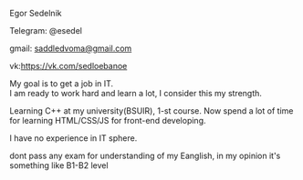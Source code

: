 Egor Sedelnik

Telegram: @esedel

gmail: saddledvoma@gmail.com

vk:https://vk.com/sedloebanoe

My goal is to get a job in IT.  
I am ready to work hard and learn a lot, I consider this my strength.

Learning C++ at my university(BSUIR), 1-st course.
Now spend a lot of time for learning HTML/CSS/JS for front-end developing.
 
I have no experience in IT sphere.

dont pass any exam for understanding of my Eanglish, in my opinion it's
something like B1-B2 level
